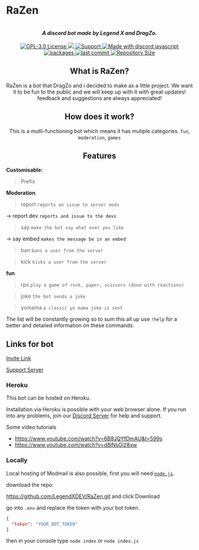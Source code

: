  # RaZen
<div align="center"> 
  <br>
  <strong><i>A discord bot made by Legend X and DragZo.</i></strong>
  <br>
  <br>
 
  <a href="https://github.com/LegendXDEV/RaZen/blob/master/LICENSE">
    <img src="https://img.shields.io/badge/license-gple74c3c.svg?style=for-the-badge" alt="GPL-3.0 License">
  </a>
  
  <a href="https://dashboard.heroku.com/">
    <img src="https://img.shields.io/badge/deploy_to-heroku-997FBC.svg?style=for-the-badge&logo=Heroku">
  </a>
 
  <a href="https://discord.gg/Fgw8gqq">
    <img src="https://img.shields.io/discord/402295226766721024.svg?label=Discord&logo=Discord&colorB=7289da&style=for-the-badge" alt="Support">
  </a>
  
  <a href="https://discord.js.org/#/">
    <img src="https://img.shields.io/badge/Made%20With-discord.js-blue.svg?style=for-the-badge&logo=javascript" alt="Made with discord.javascript">
  </a>

 
  <a href="https://github.com/LegendXDEV/RaZen/blob/master/package-lock.json">
    <img src="https://img.shields.io/badge/Packages%20-red?style=for-the-badge" alt="packages">
  </a>
  
   <a href="https://github.com/LegendXDEV/RaZen/commits/master">
    <img src="https://img.shields.io/github/last-commit/LegendXDEV/RaZen.svg" alt ="last commit">
  </a>

  <a href="https://github.com/LegendXDEV/RaZen/tree/master">
    <img src="https://img.shields.io/github/repo-size/LegendXDEV/RaZen.svg" alt="Repository Size">
  </a>  


## What is RaZen?

RaZen is a bot that DragZo and i decided to make as a little project. We want it to be fun to the public and we will keep up with it with great updates! feedback and suggestions are always appreciated!

## How does it work?

This is a mutli-functioning bot which means it has mutiple categories. `fun`, `moderation`, `games`

## Features
</div>

**Customisable:**
> Prefix 

**Moderation**
> report `reports an issue to server mods`

   -> report dev `reports and issue to the devs`
   
> say `make the bot say what ever you like`

   -> say embed `makes the message be in an embed`
   
> ban `bans a user from the server`

> kick `kicks a user from the server`
  
**fun**
> rps `play a game of rock, paper, scissors (done with reactions)`

> joke `the bot sends a joke` 

> yomama `a classic yo mama joke is sent`

The list will be constantly growing so to sum this all up use `!help` for a better and detailed information on these commands.

## Links for bot

[Invite Link](https://discordapp.com/api/oauth2/authorize?client_id=632371763489275906&permissions=2147347959&scope=bot) 

[Support Server](https://discord.gg/Fgw8gqq)

### Heroku

This bot can be hosted on Heroku.

Installation via Heroku is possible with your web browser alone. 
If you run into any problems, join our [Discord Server](https://discord.gg/Fgw8gqq) for help and support.

Some video tutorials

  * <https://www.youtube.com/watch?v=6B8JQYfDmAU&t=599s>
  * <https://www.youtube.com/watch?v=d8INsGl28xw>


### Locally

Local hosting of Modmail is also possible, first you will need [`node.js`](https://nodejs.org/en/).

download the repo:

https://github.com/LegendXDEV/RaZen.git and click Download

go into `.env` and replace the token with your bot token.

```json
{
  "token": "YOUR_BOT_TOKEN"
}
```

then in your console type
`node index` or `node index.js`
